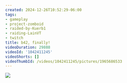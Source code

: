 ```yaml
---
created: 2024-12-26T10:52:29-06:00
tags:
- gameplay
- project-zomboid
- raided-by-Kuerb1
- raiding-LainVT
- twitch
title: b42, finally!
videoDuration: 29888
videoId: '1042411245'
videoShorts: []
videoThumbId: /videos/1042411245/pictures/1965686533
---
```


![](20241226165229.jpg)
